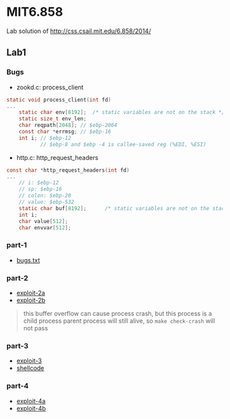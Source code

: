 # MIT6.858
Lab solution of http://css.csail.mit.edu/6.858/2014/

## Lab1
### Bugs
* zookd.c: process_client
```C
static void process_client(int fd)
...
    static char env[8192];  /* static variables are not on the stack */
    static size_t env_len;
    char reqpath[2048]; // $ebp-2064
    const char *errmsg; // $ebp-16
    int i; // $ebp-12
           // $ebp-8 and $ebp -4 is callee-saved reg (%EDI, %ESI)
```
* http.c: http_request_headers
```C
const char *http_request_headers(int fd)
...
    // i: $ebp-12
    // sp: $ebp-16
    // colon: $ebp-20
    // value: $ebp-532
    static char buf[8192];      /* static variables are not on the stack */
    int i;
    char value[512];
    char envvar[512];
```

### part-1
* [bugs.txt](lab1/zook-server/bugs.txt)

### part-2
* [exploit-2a](lab1/zook-server/exploit-2a.py)
* [exploit-2b](lab1/zook-server/exploit-2b.py) 
> this buffer overflow can cause process crash, but this process is a child process
> parent process will still alive, so `make check-crash` will not pass

### part-3
* [exploit-3](lab1/zook-server/exploit-3.py)
* [shellcode](lab1/zook-server/shellcode.S)

### part-4
* [exploit-4a](lab1/zook-server/exploit-4a.py)
* [exploit-4b](lab1/zook-server/exploit-4b.py) 
